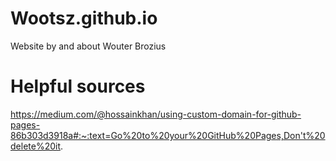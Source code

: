 # Wootsz.github.io

Website by and about Wouter Brozius

# Helpful sources

https://medium.com/@hossainkhan/using-custom-domain-for-github-pages-86b303d3918a#:~:text=Go%20to%20your%20GitHub%20Pages,Don't%20delete%20it. 
